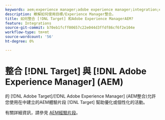 ```yaml
---
keywords: aem;experience manager;adobe experience manager;integration;experience fragments;integration;experience fragments;aem;experience manager;adobe experience manager;integration;experience fragments
description: 瞭解如何使用目標/Experience Manager整合。
title: 如何整合 [!DNL Target] 和Adobe Experience ManagerAEM?
feature: Integrations
source-git-commit: b70eb1fcff00657c22e044d3ffdf86cf6f2e104e
workflow-type: tm+mt
source-wordcount: '56'
ht-degree: 0%

---
```


# 整合 [!DNL Target] 與 [!DNL Adobe Experience Manager] (AEM)

的 [!DNL Adobe Target]/[!DNL Adobe Experience Manager] (AEM整合)允許您使用在中建立的AEM體驗片段 [!DNL Target] 幫助優化或個性化的活動。

有關詳細資訊，請參見 [AEM經驗片段](/help/main/c-experiences/c-manage-content/aem-experience-fragments.md)。